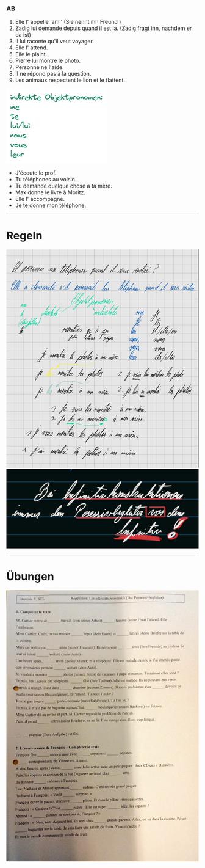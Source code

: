 ### AB

1. Elle l' appelle 'ami' (Sie nennt ihn Freund )
2.  Zadig lui demande depuis quand il est là. (Zadig fragt ihn, nachdem er da ist)
3. Il lui raconte qu'il veut voyager.
4. Elle l' attend.
5. Elle le plaint.
6. Pierre lui montre le photo.
7. Personne ne l'aide.
8. Il ne répond pas à la question.
9. Les animaux respectent le lion et le flattent.

![attachments/Pasted image 20221208141300.png](../../../../docs/images/Pasted%20image%2020221208141300.png)

- J'écoute le prof.
- Tu téléphones au voisin.
- Tu demande quelque chose à ta mère.
- Max donne le livre à Moritz.
- Elle l' accompagne.
- Je te donne mon téléphone.
***
# Regeln


![attachments/Pasted image 20221215163719.png](../../../../docs/images/Pasted%20image%2020221215163719.png)
![attachments/Pasted image 20221215164053.png](../../../../docs/images/Pasted%20image%2020221215164053.png)
****
# Übungen

![attachments/WIN_20221215_13_59_41_Scan.jpg](../../../../docs/images/WIN_20221215_13_59_41_Scan.jpg)
